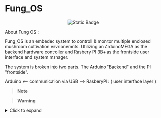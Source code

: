 # Fung_OS
<p align="center">
<img alt="Static Badge" src="https://img.shields.io/badge/Buy_me_a_coffee-%5E__%5E-blue?link=https%3A%2F%2Fwww.buymeacoffee.com%2FStevenII">
</p>

About Fung OS :  

Fung_OS is an embeded system to controll & monitor multiple enclosed mushroom cultivation envrionemnts. 
Utilizing an ArduinoMEGA as the backend hardware controller and Rasbery PI 3B+ as the frontside user interface and system manager. 

The system is broken into two parts. The Arduino "Backend" and the PI "frontside". 





Arduino   <-- communication via USB -->  RasberyPI : ( user interface layer ) 



> **Note**

> **Warning**


<details>
<summary> Click to expand </summary>
  
1. hidden a
2. hidden b

</details>
